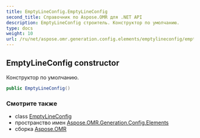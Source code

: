 ```yaml
---
title: EmptyLineConfig.EmptyLineConfig
second_title: Справочник по Aspose.OMR для .NET API
description: EmptyLineConfig строитель. Конструктор по умолчанию.
type: docs
weight: 10
url: /ru/net/aspose.omr.generation.config.elements/emptylineconfig/emptylineconfig/
---
```

## EmptyLineConfig constructor

Конструктор по умолчанию.

```csharp
public EmptyLineConfig()
```

### Смотрите также

* class [EmptyLineConfig](../)
* пространство имен [Aspose.OMR.Generation.Config.Elements](../../emptylineconfig/)
* сборка [Aspose.OMR](../../../)


